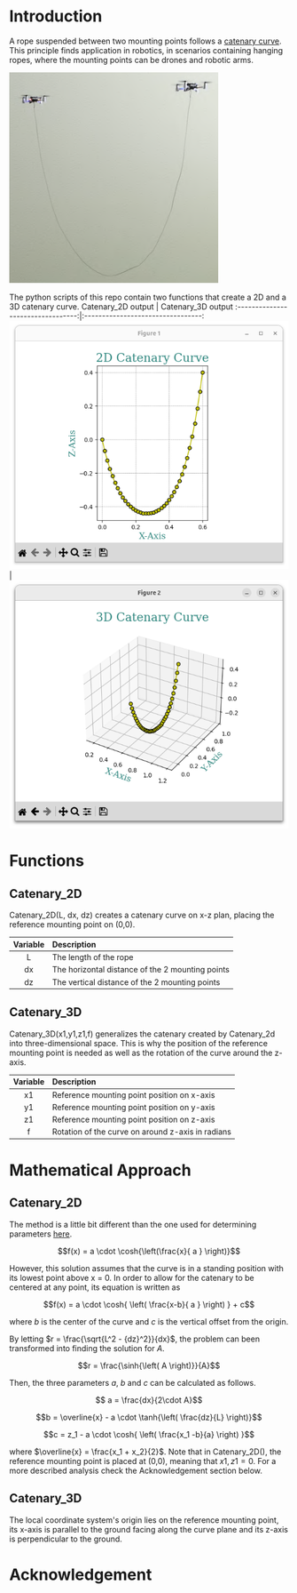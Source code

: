 # Introduction
A rope suspended between two mounting points follows a [catenary curve](https://en.wikipedia.org/wiki/Catenary). This principle finds application in robotics, in scenarios containing hanging ropes, where the mounting points can be drones and robotic arms.

![](Images/HangingRopeFromSwarm.png)

The python scripts of this repo contain two functions that create a 2D and a 3D catenary curve.
Catenary_2D output | Catenary_3D output
:---------------------------------:|:---------------------------------:
![](Images/Catenary2D_example.png) | ![](Images/Catenary3D_example.png)

# Functions
## Catenary_2D
Catenary_2D(L, dx, dz) creates a catenary curve on x-z plan, placing the reference mounting point on (0,0).

| Variable | Description |
| :---: | :--- |
| L | The length of the rope |
| dx | The horizontal distance of the 2 mounting points |
| dz | The vertical distance of the 2 mounting points |

## Catenary_3D
Catenary_3D(x1,y1,z1,f) generalizes the catenary created by Catenary_2d into three-dimensional space. This is why the position of the reference mounting point is needed as well as the rotation of the curve around the z-axis.

| Variable | Description |
| :---: | :--- |
| x1 | Reference mounting point position on x-axis |
| y1 | Reference mounting point position on y-axis |
| z1 | Reference mounting point position on z-axis |
| f | Rotation of the curve on around z-axis in radians |


# Mathematical Approach
## Catenary_2D
The method is a little bit different than the one used for determining parameters [here](https://en.wikipedia.org/wiki/Catenary#Determining_parameters).

$$f(x) =  a  \cdot \cosh{\left(\frac{x}{ a } \right)}$$

However, this solution assumes that the curve is in a standing position with its lowest point above x = 0.
In order to allow for the catenary to be centered at any point, its equation is written as

$$f(x) =  a  \cdot \cosh{ \left( \frac{x-b}{ a } \right) } + c$$

where $b$ is the center of the curve and $c$ is the vertical offset from the origin.

By letting $r = \frac{\sqrt{L^2 - {dz}^2}}{dx}$, the problem can been transformed into finding the solution for $A$.

$$r = \frac{\sinh{\left( A \right)}}{A}$$

Then, the three parameters $a$, $b$ and $c$ can be calculated as follows.

$$ a  = \frac{dx}{2\cdot A}$$

$$b = \overline{x} -  a  \cdot \tanh{\left( \frac{dz}{L} \right)}$$

$$c = z_1 -  a  \cdot \cosh{ \left( \frac{x_1 -b}{a} \right) }$$

where $\overline{x} = \frac{x_1 + x_2}{2}$. Note that in Catenary_2D(), the reference mounting point is placed at (0,0), meaning that $x1,z1 = 0$. For a more described analysis check the Acknowledgement section below.


## Catenary_3D
The local coordinate system's origin lies on the reference mounting point, its x-axis is parallel to the ground facing along the curve plane and its z-axis is perpendicular to the ground.

# Acknowledgement
